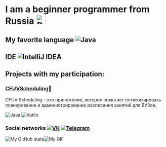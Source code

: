 # I am a beginner programmer from Russia <img src="https://upload.wikimedia.org/wikipedia/en/thumb/f/f3/Flag_of_Russia.svg/1200px-Flag_of_Russia.svg.png" alt="Russia" width="30" />
## My favorite language ![Java](https://img.shields.io/badge/java-%23ED8B00?style=for-the-badge&logo=java&logoColor=white)
## IDE ![IntelliJ IDEA](https://img.shields.io/badge/IntelliJ_IDEA-000000?style=for-the-badge&logo=intellijidea&logoColor=white)
## **Projects with my participation:** 
### [CFUVScheduling](https://github.com/Aleksio02/CFUVScheduling.git):ledger:
CFUV Scheduling – это приложение, которое помогает оптимизировать планирование и администрирование расписания занятий для ВУЗов.

![Java](https://img.shields.io/badge/java-%230A2B3D?style=for-the-badge&logo=java&logoColor=white)
![Kotlin](https://img.shields.io/badge/Kotlin-7F52FF?style=for-the-badge&logo=kotlin&logoColor=white)

### Social networks [![VK](https://img.shields.io/badge/-Vkontakte-090909?style=for-the-badge&logo=Vk&logoColor=4F7DB3)](https://vk.com/ivankolisenko) [![Telegram](https://img.shields.io/badge/Telegram-blue?style=for-the-badge&logo=telegram&logoColor=white)](https://t.me/Ivank0_l1senk0)

![My GitHub stats](https://github-readme-stats.vercel.app/api?username=IvanLisenko&show_icons=true&theme=midnight-purple)![My GIF](https://user-images.githubusercontent.com/74038190/225813708-98b745f2-7d22-48cf-9150-083f1b00d6c9.gif)





